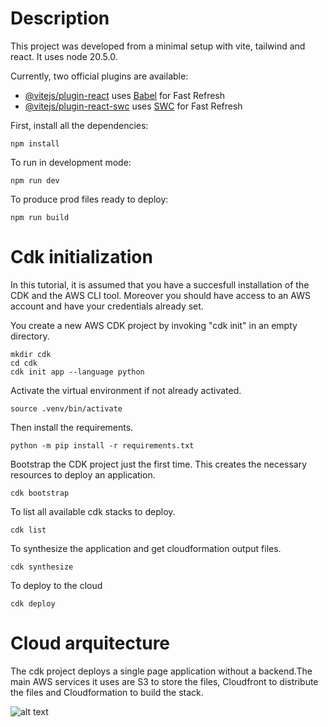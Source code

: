 # Description
This project was developed from a minimal setup with vite, tailwind and react. It uses node 20.5.0.

Currently, two official plugins are available:

- [@vitejs/plugin-react](https://github.com/vitejs/vite-plugin-react/blob/main/packages/plugin-react/README.md) uses [Babel](https://babeljs.io/) for Fast Refresh
- [@vitejs/plugin-react-swc](https://github.com/vitejs/vite-plugin-react-swc) uses [SWC](https://swc.rs/) for Fast Refresh

First, install all the dependencies:

```
npm install
```

To run in development mode:

```
npm run dev
```

To produce prod files ready to deploy:

```
npm run build
```

# Cdk initialization
In this tutorial, it is assumed that you have a succesfull installation of the 
CDK and the AWS CLI tool. Moreover you should have access to an AWS account and
have your credentials already set.

You create a new AWS CDK project by invoking "cdk init" in an empty directory.
```
mkdir cdk
cd cdk
cdk init app --language python
```

Activate the virtual environment if not already activated.
```
source .venv/bin/activate
```

Then install the requirements.
```
python -m pip install -r requirements.txt
```

Bootstrap the CDK project just the first time. This creates the necessary
resources to deploy an application.
```
cdk bootstrap
```

To list all available cdk stacks to deploy.
```
cdk list
```

To synthesize the application and get cloudformation output files.
```
cdk synthesize
```

To deploy to the cloud 
```
cdk deploy
```

# Cloud arquitecture
The cdk project deploys a single page application without a backend.The main AWS 
services it uses are S3 to store the files, Cloudfront to distribute the files and 
Cloudformation to build the stack. 

![alt text](https://d1nm758bma1w92.cloudfront.net/github_images/SPA_architecture.png)
